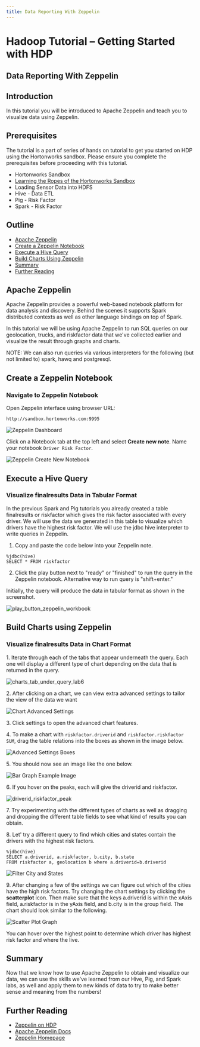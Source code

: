 ```yaml
---
title: Data Reporting With Zeppelin
---
```


# Hadoop Tutorial – Getting Started with HDP

## Data Reporting With Zeppelin

## Introduction

In this tutorial you will be introduced to Apache Zeppelin and teach you to visualize data using Zeppelin.

## Prerequisites

The tutorial is a part of series of hands on tutorial to get you started on HDP using the Hortonworks sandbox. Please ensure you complete the prerequisites before proceeding with this tutorial.

-   Hortonworks Sandbox
-   [Learning the Ropes of the Hortonworks Sandbox](https://hortonworks.com/tutorial/learning-the-ropes-of-the-hortonworks-sandbox/)
-   Loading Sensor Data into HDFS
-   Hive - Data ETL
-   Pig - Risk Factor
-   Spark - Risk Factor

## Outline

-   [Apache Zeppelin](#apache-zeppelin)
-   [Create a Zeppelin Notebook](#create-a-zeppelin-notebook)
-   [Execute a Hive Query](#execute-a-hive-query)
-   [Build Charts Using Zeppelin](#build-charts-using-zeppelin)
-   [Summary](#summary)
-   [Further Reading](#further-reading)

## Apache Zeppelin

Apache Zeppelin provides a powerful web-based notebook platform for data analysis and discovery.
Behind the scenes it supports Spark distributed contexts as well as other language bindings on top of Spark.

In this tutorial we will be using Apache Zeppelin to run SQL queries on our geolocation, trucks, and
riskfactor data that we've collected earlier and visualize the result through graphs and charts.

NOTE: We can also run queries via various interpreters for the following (but not limited to) spark, hawq and postgresql.

## Create a Zeppelin Notebook

### Navigate to Zeppelin Notebook

Open Zeppelin interface using browser URL:

~~~
http://sandbox.hortonworks.com:9995
~~~

![Zeppelin Dashboard](assets/zeppelin_welcome_page_hello_hdp_lab4.png)

Click on a Notebook tab at the top left and select **Create new note**. Name your notebook `Driver Risk Factor`.

![Zeppelin Create New Notebook](assets/zeppelin_create_new_notebook.png)

## Execute a Hive Query

### Visualize finalresults Data in Tabular Format

In the previous Spark and Pig tutorials you already created a table finalresults or riskfactor which gives the risk factor associated with every driver. We will use the data we generated in this table to visualize which drivers have the highest risk factor. We will use the jdbc hive interpreter to write queries in Zeppelin.

1) Copy and paste the code below into your Zeppelin note.

~~~
%jdbc(hive)
SELECT * FROM riskfactor
~~~

2) Click the play button next to "ready" or "finished" to run the query in the Zeppelin notebook.
Alternative way to run query is "shift+enter."

Initially, the query will produce the data in tabular format as shown in the screenshot.

![play_button_zeppelin_workbook](assets/output_riskfactor_zeppelin_lab6.png)

## Build Charts using Zeppelin

### Visualize finalresults Data in Chart Format

1\. Iterate through each of the tabs that appear underneath the query.
Each one will display a different type of chart depending on the data that is returned in the query.

![charts_tab_under_query_lab6](assets/charts_tab_jdbc_lab6.png)

2\. After clicking on a chart, we can view extra advanced settings to tailor the view of the data we want

![Chart Advanced Settings](assets/bar_graph_zeppelin_lab6.png)

3\. Click settings to open the advanced chart features.

4\. To make a chart with `riskfactor.driverid` and `riskfactor.riskfactor SUM`, drag the table relations into the boxes as shown in the image below.

![Advanced Settings Boxes](assets/fields_set_keys_values_chart_lab6.png)

5\. You should now see an image like the one below.

![Bar Graph Example Image](assets/driverid_riskfactor_chart_lab6.png)

6\. If you hover on the peaks, each will give the driverid and riskfactor.

![driverid_riskfactor_peak](assets/hover_over_peaks_lab6.png)

7\. Try experimenting with the different types of charts as well as dragging and
dropping the different table fields to see what kind of results you can obtain.

8\. Let' try a different query to find which cities and states contain the drivers with the highest risk factors.

~~~
%jdbc(hive)
SELECT a.driverid, a.riskfactor, b.city, b.state
FROM riskfactor a, geolocation b where a.driverid=b.driverid
~~~

![Filter City and States](assets/queryFor_cities_states_highest_driver_riskfactor.png)

9\. After changing a few of the settings we can figure out which of the cities have the high risk factors.
Try changing the chart settings by clicking the **scatterplot** icon. Then make sure that the keys a.driverid
is within the xAxis field, a.riskfactor is in the yAxis field, and b.city is in the group field.
The chart should look similar to the following.

![Scatter Plot Graph](assets/visualize_cities_highest_driver_riskfactor_lab6.png)

You can hover over the highest point to determine which driver has highest risk factor and where the live.

## Summary

Now that we know how to use Apache Zeppelin to obtain and visualize our data, we can use the skills
we've learned from our Hive, Pig, and Spark labs, as well and apply them to new kinds of data to
try to make better sense and meaning from the numbers!

## Further Reading

-   [Zeppelin on HDP](https://hortonworks.com/hadoop/zeppelin/)
-   [Apache Zeppelin Docs](https://zeppelin.incubator.apache.org/docs/)
-   [Zeppelin Homepage](https://zeppelin.incubator.apache.org/)
